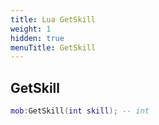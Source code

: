 ```yaml
---
title: Lua GetSkill
weight: 1
hidden: true
menuTitle: GetSkill
---
```

## GetSkill
```lua
mob:GetSkill(int skill); -- int
```
